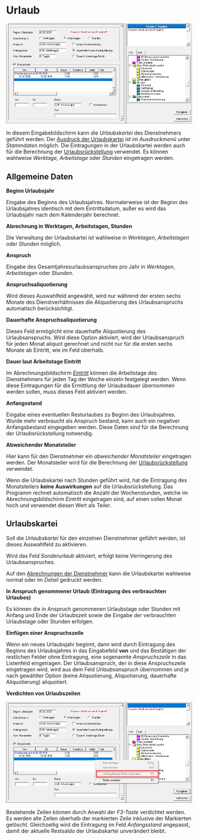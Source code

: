 # Urlaub

![Image](<img/image126.png>)

In diesem Eingabebildschirm kann die *Urlaubskartei* des Dienstnehmers geführt werden. Der [Ausdruck der Urlaubskartei](../Ausdrucke%20allgemein/Ausdruck%20Stammdaten.md) ist im *Ausdruckmenü* unter *Stammdaten* möglich. Die Eintragungen in der Urlaubskartei werden auch für die Berechnung der [Urlaubsrückstellung](../Rückstellungen/Urlaubsrückstellung.md) verwendet. Es können wahlweise *Werktage*, *Arbeitstage* oder *Stunden* eingetragen werden.

## Allgemeine Daten

**Beginn Urlaubsjahr**

Eingabe des Beginns des Urlaubsjahres. Normalerweise ist der Beginn des Urlaubsjahres identisch mit dem Eintrittsdatum, außer es wird das Urlaubsjahr nach dem Kalenderjahr berechnet.

**Abrechnung in Werktagen, Arbeitstagen, Stunden**

Die Verwaltung der Urlaubskartei ist wahlweise in *Werktagen*, *Arbeitstagen* oder *Stunden* möglich.

**Anspruch**

Eingabe des Gesamtjahresurlaubsanspruches pro Jahr in *Werktagen*, *Arbeitstagen* oder *Stunden*.

**Anspruchsaliquotierung**

Wird dieses Auswahlfeld angewählt, wird nur während der ersten sechs Monate des Dienstverhältnisses die Aliquotierung des Urlaubsanspruchs automatisch berücksichtigt.

**Dauerhafte Anspruchsaliquotierung**

Dieses Feld ermöglicht eine dauerhafte Aliquotierung des Urlaubsanspruchs. Wird diese Option aktiviert, wird der Urlaubsanspruch für jeden Monat aliquot gerechnet und nicht nur für die ersten sechs Monate ab Eintritt, wie im Feld oberhalb.

**Dauer laut Arbeitstage Eintritt**

Im Abrechnungsbildschirm [*Eintritt*](../Abrechnungsbildschirme/Eintritt.md) können die Arbeitstage des Dienstnehmers für jeden Tag der Woche einzeln festgelegt werden. Wenn diese Eintragungen für die Ermittlung der Urlaubsdauer übernommen werden sollen, muss dieses Feld aktiviert werden.

**Anfangsstand**

Eingabe eines eventuellen Resturlaubes zu Beginn des Urlaubsjahres. Wurde mehr verbraucht als Anspruch bestand, kann auch ein negativer Anfangsbestand eingegeben werden. Diese Daten sind für die Berechnung der Urlaubsrückstellung notwendig.

**Abweichender Monatsteiler**

Hier kann für den Dienstnehmer ein *abweichender Monatsteiler* eingetragen werden. Der Monatsteiler wird für die Berechnung der [Urlaubsrückstellung](../Rückstellungen/Urlaubsrückstellung.md) verwendet.

Wenn die Urlaubskartei nach Stunden geführt wird, hat die Eintragung des Monatsteilers **keine Auswirkungen** auf die Urlaubsrückstellung. Das Programm rechnet automatisch die Anzahl der Wochenstunden, welche im Abrechnungsbildschirm *Eintritt* eingetragen sind, auf einen vollen Monat hoch und verwendet diesen Wert als Teiler.

## Urlaubskartei

Soll die *Urlaubskartei* für den einzelnen Dienstnehmer geführt werden, ist dieses Auswahlfeld zu aktivieren. 

Wird das Feld *Sonderurlaub* aktiviert, erfolgt keine Verringerung des Urlaubsanspruches.

Auf den [Abrechnungen der Dienstnehmer](../Ausdrucke%20allgemein/Ausdruck%20Abrechnungen.md) kann die Urlaubskartei wahlweise normal oder im *Detail* gedruckt werden.

**In Anspruch genommener Urlaub (Eintragung des verbrauchten Urlaubes)**

Es können die in Anspruch genommenen Urlaubstage oder Stunden mit Anfang und Ende der Urlaubszeit sowie die Eingabe der verbrauchten Urlaubstage oder Stunden erfolgen.

**Einfügen einer Anspruchszeile**

Wenn ein neues Urlaubsjahr beginnt, dann wird durch Eintragung des Beginns des Urlaubsjahres in das Eingabefeld **von** und das Bestätigen der restlichen Felder ohne Eintragung, eine sogenannte *Anspruchszeile* in das Listenfeld eingetragen. Der Urlaubsanspruch, der in diese Anspruchszeile eingetragen wird, wird aus dem Feld *Urlaubsanspruch*
übernommen und je nach gewählter Option (keine Aliquotierung, Aliquotierung, dauerhafte Aliquotierung) aliquotiert.

**Verdichten von Urlaubszeilen**

![Image](<img/image127.png>)

Bestehende Zeilen können durch Anwahl der *F3-Taste* verdichtet werden. Es werden alle Zeilen oberhalb der markierten Zeile inklusive der Markierten gelöscht. Gleichzeitig wird die Eintragung im Feld *Anfangsstand* angepasst, damit der aktuelle Restsaldo der Urlaubskartei unverändert bleibt.